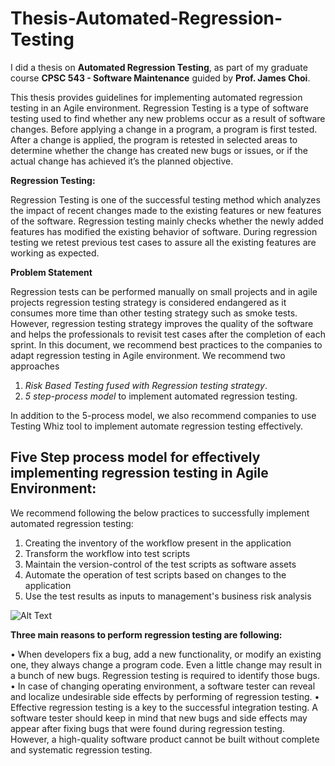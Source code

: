# Thesis-Automated-Regression-Testing

I did a thesis on **Automated Regression Testing**, as part of my graduate course **CPSC 543 - Software Maintenance** guided by **Prof. James Choi**.

This thesis provides guidelines for implementing automated regression testing in an Agile environment. Regression Testing is a type of software testing used to find whether any new problems occur as a result of software changes. Before applying a change in a program, a program is first tested. After a change is applied, the program is retested in selected areas to determine whether the change has created new bugs or issues, or if the actual change has achieved it’s the planned objective.

**Regression Testing:**

Regression Testing is one of the successful testing method which analyzes the impact of recent changes made to the existing features or new features of the software. Regression testing mainly checks whether the newly added features has modified the existing behavior of software. During regression testing we retest previous test cases to assure all the existing features are working as expected.

**Problem Statement**

Regression tests can be performed manually on small projects and in agile projects regression testing strategy is considered endangered as it consumes more time than other testing strategy such as smoke tests. However, regression testing strategy improves the quality of the software and helps the professionals to revisit test cases after the completion of each sprint. In this document, we recommend best practices to the companies to adapt regression testing in Agile environment. We recommend two approaches

  1. *Risk Based Testing fused with Regression testing strategy*.
  2. *5 step-process model* to implement automated regression testing. 
  
In addition to the 5-process model, we also recommend companies to use Testing Whiz tool to implement automate regression testing effectively.

## Five Step process model for effectively implementing regression testing in Agile Environment:

We recommend following the below practices to successfully implement automated regression testing:

1. Creating the inventory of the workflow present in the application
2. Transform the workflow into test scripts
3. Maintain the version-control of the test scripts as software assets
4. Automate the operation of test scripts based on changes to the application
5. Use the test results as inputs to management's business risk analysis

![Alt Text]()

**Three main reasons to perform regression testing are following:**

• When developers fix a bug, add a new functionality, or modify an existing one, they always change a program code. Even a little change may result in a bunch of new bugs. Regression testing is required to identify those bugs.
• In case of changing operating environment, a software tester can reveal and localize undesirable side effects by performing of regression testing.
• Effective regression testing is a key to the successful integration testing. A software tester should keep in mind that new bugs and side effects may appear after fixing bugs that were found during regression testing. However, a high-quality software product cannot be built without complete and systematic regression testing.


